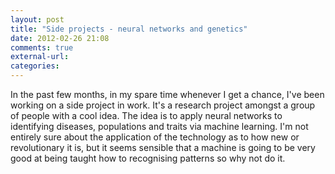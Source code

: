 ```yaml
---
layout: post
title: "Side projects - neural networks and genetics"
date: 2012-02-26 21:08
comments: true
external-url: 
categories: 
---
```


In the past few months, in my spare time whenever I get a chance, I've
been working on a side project in work. It's a research project
amongst a group of people with a cool idea. The idea is to apply
neural networks to identifying diseases, populations and traits via
machine learning. I'm not entirely sure about the application of the
technology as to how new or revolutionary it is, but it seems sensible
that a machine is going to be very good at being taught how to
recognising patterns so why not do it.